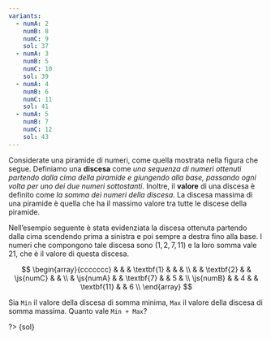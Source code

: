 ```yaml
---
variants:
  - numA: 2
    numB: 8
    numC: 9
    sol: 37
  - numA: 3
    numB: 5
    numC: 10
    sol: 39
  - numA: 4
    numB: 6
    numC: 11
    sol: 41
  - numA: 5
    numB: 7
    numC: 12
    sol: 43
---
```


Considerate una piramide di numeri, come quella mostrata nella figura che segue. Definiamo una **discesa** come _una sequenza di numeri ottenuti partendo dalla cima della piramide e giungendo alla base, passando ogni volta per uno dei due numeri sottostanti_. Inoltre, il **valore** di una discesa è definito come _la somma dei numeri della discesa_. La discesa massima di una piramide è quella che ha il massimo valore tra tutte le discese della piramide.

Nell’esempio seguente è stata evidenziata la discesa ottenuta partendo dalla cima scendendo prima a sinistra e poi sempre a destra fino alla base. I numeri che compongono tale discesa sono $(1, 2, 7, 11)$ e la loro somma vale $21$, che è il valore di questa discesa.

$$
\begin{array}{ccccccc}
	&    &    &  \textbf{1} &  &  &  \\
	&    &  \textbf{2}  &   & \js{numC} &  &  \\
	& \js{numA}    &    &  \textbf{7} &  & 5  &  \\
\js{numB}	&      &  4   &   &  \textbf{11} &   & 6  \\
\end{array}
$$

Sia `Min` il valore della discesa di somma minima, `Max` il valore della discesa di somma massima. Quanto vale `Min + Max`?

?> {sol}
